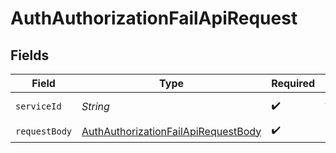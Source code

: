 # AuthAuthorizationFailApiRequest


## Fields

| Field                                                                                                 | Type                                                                                                  | Required                                                                                              | Description                                                                                           |
| ----------------------------------------------------------------------------------------------------- | ----------------------------------------------------------------------------------------------------- | ----------------------------------------------------------------------------------------------------- | ----------------------------------------------------------------------------------------------------- |
| `serviceId`                                                                                           | *String*                                                                                              | :heavy_check_mark:                                                                                    | A service ID.                                                                                         |
| `requestBody`                                                                                         | [AuthAuthorizationFailApiRequestBody](../../models/operations/AuthAuthorizationFailApiRequestBody.md) | :heavy_check_mark:                                                                                    | N/A                                                                                                   |